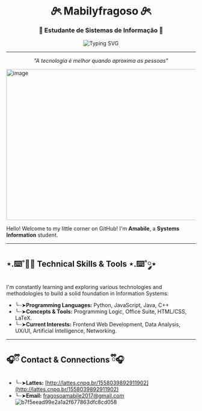 <div align="center">

# 𝜗ৎ Mabilyfragoso 𝜗ৎ
### 🖤 Estudante de Sistemas de Informação 🖤

<img src="https://readme-typing-svg.herokuapp.com?font=Georgia&size=18&duration=2000&pause=100&color=ff8da2&center=true&vCenter=true&width=600&lines=Apaixonada+por+tecnologia+e+c%C3%B3digo;Explorando+o+universo+da+programa%C3%A7%C3%A3o;Sempre+em+busca+de+novos+desafios" alt="Typing SVG" />

---

*"A tecnologia é melhor quando aproxima as pessoas"*

</div>

<img width="1200" height="400" alt="image" src="https://github.com/user-attachments/assets/9ff5ab27-fc8d-47ff-8a84-8d647bd7df39" />

Hello! Welcome to my little corner on GitHub! I'm **Amabile**, a **Systems Information** student.

---

## ⋆.⌨️˚༘⋆ Technical Skills & Tools ⋆.⌨️˚༘⋆

I'm constantly learning and exploring various technologies and methodologies to build a solid foundation in Information Systems:

* ╰┈➤**Programming Languages:** Python, JavaScript, Java, C++
* ╰┈➤**Concepts & Tools:** Programming Logic, Office Suite, HTML/CSS, LaTeX.
* ╰┈➤**Current Interests:** Frontend Web Development, Data Analysis, UX/UI, Artificial Intelligence, Networking.

---

## 🎧ྀི Contact & Connections ྀི🎧

* ╰┈➤**Lattes:** [http://lattes.cnpq.br/1558039892911902](http://lattes.cnpq.br/1558039892911902)
* ╰┈➤**Email:** fragosoamabile2017@gmail.com
  ![b7f5eead99e2a1a2f677863dfc8cd058](https://github.com/user-attachments/assets/0d131a24-cc63-4e3c-9df7-1518f10d2316)




